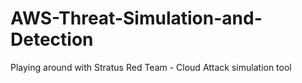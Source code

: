 # AWS-Threat-Simulation-and-Detection
Playing around with Stratus Red Team - Cloud Attack simulation tool
